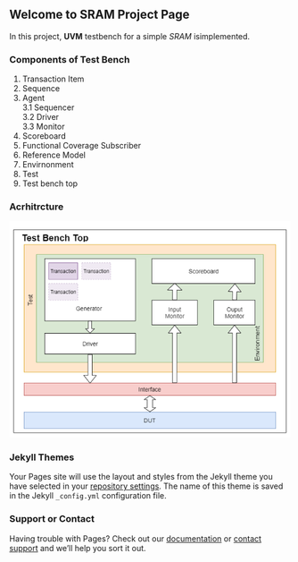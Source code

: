 ## Welcome to SRAM Project Page

In this project, **UVM** testbench for a simple *SRAM* isimplemented.

### Components of Test Bench
1. Transaction Item
2. Sequence
3. Agent    
    3.1 Sequencer   
    3.2 Driver  
    3.3 Monitor
4. Scoreboard
5. Functional Coverage Subscriber
6. Reference Model
7. Envirnonment
8. Test
9. Test bench top

### Acrhitrcture
![image](image\ALU_tb_arch.png)



### Jekyll Themes

Your Pages site will use the layout and styles from the Jekyll theme you have selected in your [repository settings](https://github.com/kumarrishav14/SRAM_UVM/settings). The name of this theme is saved in the Jekyll `_config.yml` configuration file.

### Support or Contact

Having trouble with Pages? Check out our [documentation](https://docs.github.com/categories/github-pages-basics/) or [contact support](https://github.com/contact) and we’ll help you sort it out.
